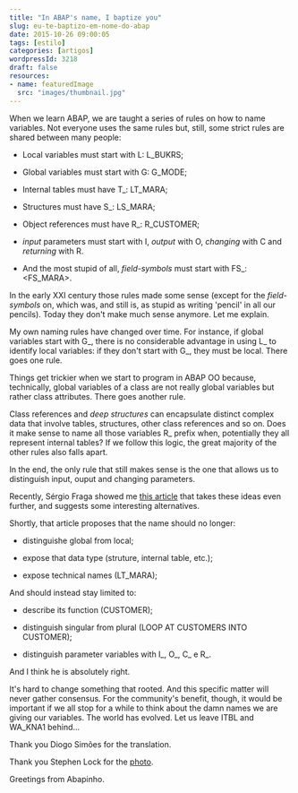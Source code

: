 ```yaml
---
title: "In ABAP's name, I baptize you"
slug: eu-te-baptizo-em-nome-do-abap
date: 2015-10-26 09:00:05
tags: [estilo]
categories: [artigos]
wordpressId: 3218
draft: false
resources:
- name: featuredImage
  src: "images/thumbnail.jpg"
---
```

When we learn ABAP, we are taught a series of rules on how to name variables. Not everyone uses the same rules but, still, some strict rules are shared between many people:

  * Local variables must start with L: L_BUKRS;

  * Global variables must start with G: G_MODE;

  * Internal tables must have T_: LT_MARA;

  * Structures must have S_: LS_MARA;

  * Object references must have R_: R_CUSTOMER;

  * _input_ parameters must start with I, _output_ with O, _changing_ with C and _returning_ with R.

  * And the most stupid of all, _field-symbols_ must start with FS_: <FS_MARA>.

In the early XXI century those rules made some sense (except for the _field-symbols_ on, which was, and still is, as stupid as writing 'pencil' in all our pencils). Today they don't make much sense anymore. Let me explain.

<!--more-->

My own naming rules have changed over time. For instance, if global variables start with G_, there is no considerable advantage in using L_ to identify local variables: if they don't start with G_, they must be local. There goes one rule.

Things get trickier when we start to program in ABAP OO because, technically, global variables of a class are not really global variables but rather class attributes. There goes another rule.

Class references and _deep structures_ can encapsulate distinct complex data that involve tables, structures, other class references and so on. Does it make sense to name all those variables R_ prefix when, potentially they all represent internal tables? If we follow this logic, the great majority of the other rules also falls apart.

In the end, the only rule that still makes sense is the one that allows us to distinguish input, ouput and changing parameters.

Recently, Sérgio Fraga showed me [this article][1] that takes these ideas even further, and suggests some interesting alternatives.

Shortly, that article proposes that the name should no longer:

  * distinguishe global from local;

  * expose that data type (struture, internal table, etc.);

  * expose technical names (LT_MARA);

And should instead stay limited to:

  * describe its function (CUSTOMER);

  * distinguish singular from plural (LOOP AT CUSTOMERS INTO CUSTOMER);

  * distinguish parameter variables with I_, O_, C_ e R_.

And I think he is absolutely right.

It's hard to change something that rooted. And this specific matter will never gather consensus. For the community's benefit, though, it would be important if we all stop for a while to think about the damn names we are giving our variables. The world has evolved. Let us leave ITBL and WA_KNA1 behind...

Thank you Diogo Simões for the translation.

Thank you Stephen Lock for the [photo][2].

Greetings from Abapinho.

   [1]: http://scn.sap.com/community/abap/blog/2015/09/22/hungarian-beginners-course--a-polemic-scripture-against-hungarian-notation
   [2]: https://www.flickr.com/photos/stephendl/2212818035
